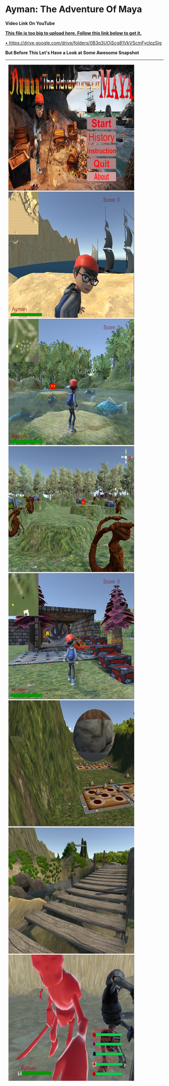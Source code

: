 # Ayman: The Adventure Of Maya
<b>Video Link On YouTube</b>
<p><a href="https://www.youtube.com/watch?v=_GR_VNwa0a8&feature=youtu.be"></p>
<b> This file is too big to upload here. Follow this link below to get it. </b>
<p><a href="https://drive.google.com/drive/folders/0B3q3UOjScg81VkVScmFyclpzSjg">•	https://drive.google.com/drive/folders/0B3q3UOjScg81VkVScmFyclpzSjg</a></p>
<b>But Before This Let's Have a Look at Some Awesome Snapshot </b>
<hr>
<body>
<div style="float:left" >
    <img height="400" width="400" src="images/Screenshot_1.png" hspace="10">
    <img height="400" width="400" src="images/Screenshot_2.png" hspace="10">
    <img height="400" width="400" src="images/Screenshot_3.png" hspace="10">
    <img height="400" width="400" src="images/Screenshot_4.png" hspace="10">
    <img height="400" width="400" src="images/Screenshot_5.png" hspace="10">
    <img height="400" width="400" src="images/Screenshot_6.png" hspace="10">
    <img height="400" width="400" src="images/Screenshot_7.png" hspace="10">
    <img height="400" width="400" src="images/Screenshot_9.png" hspace="10">
</div>  
</body>
